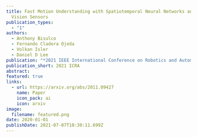 ```yaml
---
title: Fast Motion Understanding with Spatiotemporal Neural Networks and Dynamic
  Vision Sensors
publication_types:
  - "1"
authors:
  - Anthony Bisulco
  - Fernando Cladera Ojeda
  - Volkan Isler
  - Daniel D Lee
publication: "*2021 IEEE International Conference on Robotics and Automation*"
publication_short: 2021 ICRA
abstract: 
featured: true
links:
  - url: https://arxiv.org/abs/2011.09427
    name: Paper
    icon_pack: ai
    icon: arxiv
image:
  filename: featured.png
date: 2020-01-01
publishDate: 2021-07-07T10:30:11.699Z
---
```

